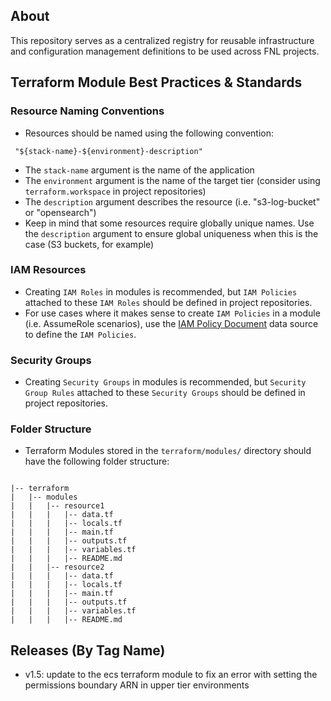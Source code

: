 ## About
This repository serves as a centralized registry for reusable infrastructure and configuration management definitions to be used across FNL projects. 

## Terraform Module Best Practices & Standards

### Resource Naming Conventions
- Resources should be named using the following convention:
<pre><code> "${stack-name}-${environment}-description"</code></pre>

- The `stack-name` argument is the name of the application
- The `environment` argument is the name of the target tier (consider using `terraform.workspace` in project repositories)
- The `description` argument describes the resource (i.e. "s3-log-bucket" or "opensearch")
- Keep in mind that some resources require globally unique names. Use the `description` argument to ensure global uniqueness when this is the case (S3 buckets, for example)

### IAM Resources
- Creating `IAM Roles` in modules is recommended, but `IAM Policies` attached to these `IAM Roles` should be defined in project repositories.
- For use cases where it makes sense to create `IAM Policies` in a module (i.e. AssumeRole scenarios), use the [IAM Policy Document](https://registry.terraform.io/providers/hashicorp/aws/latest/docs/data-sources/iam_policy_document) data source to define the `IAM Policies`.  

### Security Groups
- Creating `Security Groups` in modules is recommended, but `Security Group Rules` attached to these `Security Groups` should be defined in project repositories.

### Folder Structure
- Terraform Modules stored in the `terraform/modules/` directory should have the following folder structure:
<pre><code>
|-- terraform
|   |-- modules
|   |   |-- resource1
|   |   |   |-- data.tf
|   |   |   |-- locals.tf
|   |   |   |-- main.tf
|   |   |   |-- outputs.tf
|   |   |   |-- variables.tf
|   |   |   |-- README.md
|   |   |-- resource2
|   |   |   |-- data.tf
|   |   |   |-- locals.tf
|   |   |   |-- main.tf
|   |   |   |-- outputs.tf
|   |   |   |-- variables.tf
|   |   |   |-- README.md
</code></pre>

## Releases (By Tag Name)
 - v1.5:  update to the ecs terraform module to fix an error with setting the permissions boundary ARN in upper tier environments
